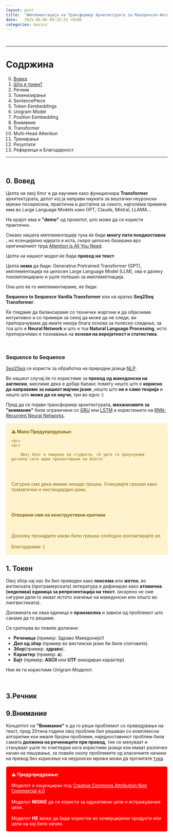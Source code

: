 ```yaml
---
layout: post
title:  "Имплементациjа на Трансформер Архитектурата за Македонско-Англиски Превод На Реченици"
date:   2025-06-06 09:32:32 +0200
categories: basics
---
```


<br>

---

# Содржина

0. [Вовед](#0-вовед)
1. [Што е токен?](#1-токен)
2. Речник
3. Токенизирање
4. SentencePiece
5. Token Eembeddings
6. Unigram Model
7. Position Eembedding
8. Внимание
9. Transformer
10. Multi-Head Attention
11. Тренирање
12. Резултати
13. Референци и Благодарност

---

<br>

## 0. Вовед


Целта на овој блог е да научиме како функционира <b>Transformer</b> архитектурата, делот кој ја направи науката за вештачки неуронски мрежи посериозна, практична и достапна за секого, најголема примена има во Large Language Models како GPT, Claude, Mistral, LLAMA...

На крајот има и <b>"demo"</b> од проектот, што може да се користи практично.

Секако нашата имплементација тука ќе биде <b>многу пати поедноставна </b>, но есенцијално идејата е иста, скоро целосно базирана врз оригиналниот труд [Attention is All You Need](https://arxiv.org/pdf/1706.03762).

Целта на нашиот модел ќе биди <b>превод на текст</b>.

Целта <b>нема</b> да биди:  Generative Pretrained Transformer (GPT), имплементација на целосен Large Language Model (LLM), ова е далеку покомплицирано и уште потешко за имплеметнација.

Она што ќе го имплементираме, ќе биди:

<b>Sequence to Sequence Vanilla Transformer</b> или на кратко <b>Seq2Seq Transformer</b>.

Ќе гледаме да балансираме со технички жаргони и да објасниме интуитивно и со примери за секој да може да не следи, ви препорачуваме да имате некоја блага основа за полесно следење, за тоа што е <b>Neural Network</b> и што е тоа <b>Natural Language Processing</b>, исто препорачливо е познавање на <b>основи на веројатност и статистика</b>.


<br>

### Sequence to Sequence


[Seq2Seq]() се користи за обработка на природни јазици [NLP](https://mk.wikipedia.org/wiki/%D0%9E%D0%B1%D1%80%D0%B0%D0%B1%D0%BE%D1%82%D0%BA%D0%B0_%D0%BD%D0%B0_%D0%BF%D1%80%D0%B8%D1%80%D0%BE%D0%B4%D0%BD%D0%B8_%D1%98%D0%B0%D0%B7%D0%B8%D1%86%D0%B8).

Во нашиот случај ќе го користиме за <b>превод од македонски на англиски</b>, мислиме дека е добар баланс помеѓу нешто што е <b> корисно да направиме за нашиот мајчин јазик</b> ,нешто што <b> не е само теорија</b> и нешто што <b>може да се научи</b>, три во едно :)

Пред да се појави трансформер архитектурата, <b>механизмите за "внимание"</b> биле ограничени со [GRU]() или [LSTM]() и користењето на [RNN-Recurrent Neural Networks]().


<div style="background-color: #fff3cd; color: #856404; border: 1px solid #ffeeba; padding: 1rem; border-radius: 6px; margin: 1rem 0;">
    <strong>⚠️ Мало Предупредување:</strong>

    <br>
    <br>

        Овој блог е пишуван од студенти, сè уште ги проучуваме детално сите идеи презентирани на блогот

  <br>
  <br>

  Сигурни сме дека имаме некаде грешка. Очекувајте грешки како граматички и нестандарден јазик.

  <br>
  <br>

  <b>Отворени сме на конструктивни критики</b>

  <br>
  <br>
  Доколку пронајдите какви било грешки слободно контактирајте не.

  <br>
  <br>
  Благодариме :)
</div>


## 1. Токен

Овој збор кај нас би бил преведен како <b>лексема</b> или <b>жетон</b>, во англиската (програмерската) литература e дефиниран како <b>атомична (неделива) единица за репрезентација нa текст.</b> (искрено не сме сигурни дали го имаат истото значење на македонски или општо во лингвистиката).

Должината на оваа единица е <b>произволна</b> и зависи од проблемот што сакаме да го решиме.

Се сретнува во повеќе должини:
  - <b>Реченица</b> (пример: Здраво Македонијо!)
  - <b>Дел од збор</b> (пример во вистински јазик би биле слоговите).
  - <b>Збор</b>(пример: <b>здраво</b>).
  - <b>Карактер</b> (пример: <b>а</b>).
  - <b>Бајт</b> (пример: <b>ASCII</b> или <b>UTF</b> енкодиран карактер).

Ние ќе ги користиме Unigram Моделот.

<br>

## 3.Речник

## 9.Внимание

Концептот на <b>"Внимание"</b> е да го реши проблемот со преведување на текст, пред 20тина години овој проблем бил решаван со комплексни алгоритми кои имале бројни проблеми, наједноставниот проблем била самата <b>должина на речениците при превод</b>, тие се менуваат и стануваат уште по очигледни кога користиме јазици кои имаат различен начин на пишување, за повеќе околу проблемите од класичните начини на превод без корисење на неуронски мрежи можи да прочитате [тука](https://en.wikipedia.org/wiki/Statistical_machine_translation#Shortcomings).



<div style="background-color: #ff0000; color: #ffffff; border: 1px solid #ffeeba; padding: 1rem; border-radius: 6px; margin: 1rem 0;">
    <strong>⚠️  Предупредување:</strong>
    <br>
    <br>
    Моделот е лиценциран под
    <a href="https://www.creativecommons.org/licenses/by-nc/4.0/deed.en" target="_blank" style="color: #ffffff; text-decoration: underline;">
        Creative Commons Attribution Non Commercial 4.0
    </a>
    <br>
    <br>
    Моделот <b>МОЖЕ</b> да се користи за едукативни цели и истражувачки цели.
    <br>
    <br>
    Моделот <b>НЕ</b> може да биде користен во комерцијални продукти или цели на кој било начин.
</div>

<!--
{% highlight python %}
print('is the syntax working?')
{% endhighlight %} -->

